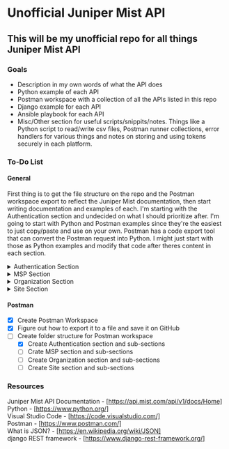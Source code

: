# Unofficial Juniper Mist API #

## This will be my unofficial repo for all things Juniper Mist API ##

### Goals ###

* Description in my own words of what the API does
* Python example of each API
* Postman workspace with a collection of all the APIs listed in this repo
* Django example for each API
* Ansible playbook for each API
* Misc/Other section for useful scripts/snippits/notes. Things like a Python script to read/write csv files, Postman runner collections, error handlers for various things and notes on storing and using tokens securely in each platform.

### To-Do List ###

#### General ####

First thing is to get the file structure on the repo and the Postman workspace export to reflect the Juniper Mist documentation, then start writing documentation and examples of each. I'm starting with the Authentication section and undecided on what I should prioritize after. I'm going to start with Python and Postman examples since they're the easiest to just copy/paste and use on your own. Postman  has a code export tool that can convert the Postman request into Python. I might just start with those as Python examples and modify that code after theres content in each section.

<details>
<summary>Authentication Section</summary>

* [ ] API Token
  * [ ] Documentation
  * [ ] Python Example
  * [ ] Ansible Example
* [ ] Audit Logs
  * [ ] Documentation
  * [ ] Python Example
  * [ ] Ansible Example
* [ ] Integration
  * [ ] Documentation
  * [ ] Python Example
  * [ ] Ansible Example
* [ ] Leave
  * [ ] Documentation
  * [ ] Python Example
  * [ ] Ansible Example
* [ ] Login
  * [ ] Documentation
  * [ ] Python Example
  * [ ] Ansible Example
* [ ] Misc
  * [ ] Documentation
  * [ ] Python Example
  * [ ] Ansible Example
* [ ] Privileges
  * [ ] Documentation
  * [ ] Python Example
  * [ ] Ansible Example
* [ ] Register
  * [ ] Documentation
  * [ ] Python Example
  * [ ] Ansible Example

</details>

<details>
<summary>MSP Section</summary>

* [ ] Audit Logs
  * [ ] Documentation
  * [ ] Python Example
  * [ ] Ansible Example
* [ ] License
  * [ ] Documentation
  * [ ] Python Example
  * [ ] Ansible Example
* [ ] MSP Admins
  * [ ] Documentation
  * [ ] Python Example
  * [ ] Ansible Example
* [ ] MSP Insights
  * [ ] Documentation
  * [ ] Python Example
  * [ ] Ansible Example
* [ ] Org Group
  * [ ] Documentation
  * [ ] Python Example
  * [ ] Ansible Example

</details>

<details>
<summary>Organization Section</summary>

* [ ] Admins
  * [ ] Documentation
  * [ ] Python Example
  * [ ] Ansible Example
* [ ] AP Template
  * [ ] Documentation
  * [ ] Python Example
  * [ ] Ansible Example
* [ ] API Token
  * [ ] Documentation
  * [ ] Python Example
  * [ ] Ansible Example
* [ ] Audit Logs
  * [ ] Documentation
  * [ ] Python Example
  * [ ] Ansible Example
* [ ] Custom Roles
  * [ ] Documentation
  * [ ] Python Example
  * [ ] Ansible Example
* [ ] Device Profile
  * [ ] Documentation
  * [ ] Python Example
  * [ ] Ansible Example
* [ ] EVPN
  * [ ] Documentation
  * [ ] Python Example
  * [ ] Ansible Example
* [ ] Gateway Template
  * [ ] Documentation
  * [ ] Python Example
  * [ ] Ansible Example
* [ ] Installer APIs
  * [ ] Documentation
  * [ ] Python Example
  * [ ] Ansible Example
* [ ] Inventory
  * [ ] Documentation
  * [ ] Python Example
  * [ ] Ansible Example
* [ ] License
  * [ ] Documentation
  * [ ] Python Example
  * [ ] Ansible Example
* [ ] Map Import
  * [ ] Documentation
  * [ ] Python Example
  * [ ] Ansible Example
* [ ] Network Template
  * [ ] Documentation
  * [ ] Python Example
  * [ ] Ansible Example
* [ ] Networks
  * [ ] Documentation
  * [ ] Python Example
  * [ ] Ansible Example
* [ ] Org
  * [ ] Documentation
  * [ ] Python Example
  * [ ] Ansible Example
* [ ] Org Asset
  * [ ] Documentation
  * [ ] Python Example
  * [ ] Ansible Example
* [ ] Org Asset Filters
  * [ ] Documentation
  * [ ] Python Example
  * [ ] Ansible Example
* [ ] Org PSK
  * [ ] Documentation
  * [ ] Python Example
  * [ ] Ansible Example
* [ ] Org Report (Under development)
  * [ ] Documentation
  * [ ] Python Example
  * [ ] Ansible Example
* [ ] Org Setting
  * [ ] Documentation
  * [ ] Python Example
  * [ ] Ansible Example
* [ ] Org Stats
  * [ ] Documentation
  * [ ] Python Example
  * [ ] Ansible Example
* [ ] Org Webhooks
  * [ ] Documentation
  * [ ] Python Example
  * [ ] Ansible Example
* [ ] Org Wlan
  * [ ] Documentation
  * [ ] Python Example
  * [ ] Ansible Example
* [ ] Org Wxlan Rules
  * [ ] Documentation
  * [ ] Python Example
  * [ ] Ansible Example
* [ ] Org Wxlan Tags
  * [ ] Documentation
  * [ ] Python Example
  * [ ] Ansible Example
* [ ] Org Wxlan Tunnel
  * [ ] Documentation
  * [ ] Python Example
  * [ ] Ansible Example
* [ ] PSK Portal
  * [ ] Documentation
  * [ ] Python Example
  * [ ] Ansible Example
* [ ] RF Template
  * [ ] Documentation
  * [ ] Python Example
  * [ ] Ansible Example
* [ ] SDK Client
  * [ ] Documentation
  * [ ] Python Example
  * [ ] Ansible Example
* [ ] SDK Invite
  * [ ] Documentation
  * [ ] Python Example
  * [ ] Ansible Example
* [ ] SDK Template
  * [ ] Documentation
  * [ ] Python Example
  * [ ] Ansible Example
* [ ] Service Policies
  * [ ] Documentation
  * [ ] Python Example
  * [ ] Ansible Example
* [ ] Services
  * [ ] Documentation
  * [ ] Python Example
  * [ ] Ansible Example
* [ ] Site Groups
  * [ ] Documentation
  * [ ] Python Example
  * [ ] Ansible Example
* [ ] Template
  * [ ] Documentation
  * [ ] Python Example
  * [ ] Ansible Example
* [ ] Tickets
  * [ ] Documentation
  * [ ] Python Example
  * [ ] Ansible Example
* [ ] VPN
  * [ ] Documentation
  * [ ] Python Example
  * [ ] Ansible Example

</details>

<details>
<summary>Site Section</summary>

* [ ] Alarms
  * [ ] Documentation
  * [ ] Python Example
  * [ ] Ansible Example
* [ ] Asset Filters
  * [ ] Documentation
  * [ ] Python Example
  * [ ] Ansible Example
* [ ] Assets
  * [ ] Documentation
  * [ ] Python Example
  * [ ] Ansible Example
* [ ] Beacons
  * [ ] Documentation
  * [ ] Python Example
  * [ ] Ansible Example
* [ ] Client Stats
  * [ ] Documentation
  * [ ] Python Example
  * [ ] Ansible Example
* [ ] Const
  * [ ] Documentation
  * [ ] Python Example
  * [ ] Ansible Example
* [ ] Device
  * [ ] Documentation
  * [ ] Python Example
  * [ ] Ansible Example
* [ ] Device Stats
  * [ ] Documentation
  * [ ] Python Example
  * [ ] Ansible Example
* [ ] Discovered Switch Metrics Search
  * [ ] Documentation
  * [ ] Python Example
  * [ ] Ansible Example
* [ ] Discovered Switches
  * [ ] Documentation
  * [ ] Python Example
  * [ ] Ansible Example
* [ ] EVPN
  * [ ] Documentation
  * [ ] Python Example
  * [ ] Ansible Example
* [ ] HA Cluster
  * [ ] Documentation
  * [ ] Python Example
  * [ ] Ansible Example
* [ ] Insights
  * [ ] Documentation
  * [ ] Python Example
  * [ ] Ansible Example
* [ ] Location
  * [ ] Documentation
  * [ ] Python Example
  * [ ] Ansible Example
* [ ] Machine Learning
  * [ ] Documentation
  * [ ] Python Example
  * [ ] Ansible Example
* [ ] Map
  * [ ] Documentation
  * [ ] Python Example
  * [ ] Ansible Example
* [ ] Packet Capture
  * [ ] Documentation
  * [ ] Python Example
  * [ ] Ansible Example
* [ ] PSK
  * [ ] Documentation
  * [ ] Python Example
  * [ ] Ansible Example
* [ ] Report (under development)
  * [ ] Documentation
  * [ ] Python Example
  * [ ] Ansible Example
* [ ] RF Glass
  * [ ] Documentation
  * [ ] Python Example
  * [ ] Ansible Example
* [ ] RF Glass Recording
  * [ ] Documentation
  * [ ] Python Example
  * [ ] Ansible Example
* [ ] Rogue Detection and Mitigation
  * [ ] Documentation
  * [ ] Python Example
  * [ ] Ansible Example
* [ ] RRM
  * [ ] Documentation
  * [ ] Python Example
  * [ ] Ansible Example
* [ ] RSSI Zone
  * [ ] Documentation
  * [ ] Python Example
  * [ ] Ansible Example
* [ ] Site
  * [ ] Documentation
  * [ ] Python Example
  * [ ] Ansible Example
* [ ] Site 128T (SSR)
  * [ ] Documentation
  * [ ] Python Example
  * [ ] Ansible Example
* [ ] Site MxEdge
  * [ ] Documentation
  * [ ] Python Example
  * [ ] Ansible Example
* [ ] Site Setting
  * [ ] Documentation
  * [ ] Python Example
  * [ ] Ansible Example
* [ ] Subscriptions
  * [ ] Documentation
  * [ ] Python Example
  * [ ] Ansible Example
* [ ] Unconnected Client Location
  * [ ] Documentation
  * [ ] Python Example
  * [ ] Ansible Example
* [ ] Virtual Beacons
  * [ ] Documentation
  * [ ] Python Example
  * [ ] Ansible Example
* [ ] Virtual Chassis
  * [ ] Documentation
  * [ ] Python Example
  * [ ] Ansible Example
* [ ] Webhooks
  * [ ] Documentation
  * [ ] Python Example
  * [ ] Ansible Example
* [ ] WXLAN
  * [ ] Documentation
  * [ ] Python Example
  * [ ] Ansible Example
* [ ] Zone
  * [ ] Documentation
  * [ ] Python Example
  * [ ] Ansible Example
* [ ] Zone Stats
  * [ ] Documentation
  * [ ] Python Example
  * [ ] Ansible Example

</details>

#### Postman ####

* [x] Create Postman Workspace
* [x] Figure out how to export it to a file and save it on GitHub
* [ ] Create folder structure for Postman workspace
  * [x] Create Authentication section and sub-sections
  * [ ] Crate MSP section and sub-sections
  * [ ] Create Organization section and sub-sections
  * [ ] Create Site section and sub-sections

### Resources ###

Juniper Mist API Documentation - [https://api.mist.com/api/v1/docs/Home]  
Python - [https://www.python.org/]  
Visual Studio Code - [https://code.visualstudio.com/]  
Postman - [https://www.postman.com/]  
What is JSON? - [https://en.wikipedia.org/wiki/JSON]  
django REST framework - [https://www.django-rest-framework.org/]  
